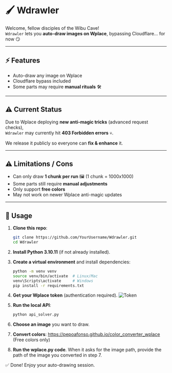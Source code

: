 # 🖌️ Wdrawler

Welcome, fellow disciples of the Wibu Cave!  
`Wdrawler` lets you **auto-draw images on Wplace**, bypassing Cloudflare… for now 😏

---

## ⚡ Features

- Auto-draw any image on Wplace  
- Cloudflare bypass included  
- Some parts may require **manual rituals** 🛠️  

---

## ⚠️ Current Status

Due to Wplace deploying **new anti-magic tricks** (advanced request checks),  
`Wdrawler` may currently hit **403 Forbidden errors** 💀.  

We release it publicly so everyone can **fix & enhance** it.  

---
## ⚠️ Limitations / Cons

- Can only draw **1 chunk per run** 🖼️ (1 chunk = 1000x1000) 
- Some parts still require **manual adjustments**  
- Only support **free colors**
- May not work on newer Wplace anti-magic updates  

---

## 🧰 Usage

1. **Clone this repo**:

    ```bash
    git clone https://github.com/YourUsername/Wdrawler.git
    cd Wdrawler
    ```

2. **Install Python 3.10.11** (if not already installed).

3. **Create a virtual environment** and install dependencies:

    ```bash
    python -m venv venv
    source venv/bin/activate  # Linux/Mac
    venv\Scripts\activate     # Windows
    pip install -r requirements.txt
    ```

4. **Get your Wplace token** (authentication required).
![Token](https://media.discordapp.net/attachments/1287299127306227712/1409780418256965673/image.png?ex=68ae9fd4&is=68ad4e54&hm=1f04caf95f78df64b51bb598c9a141214a182fe046edcb2d10157e079e3dc312&=&format=webp&quality=lossless)
5. **Run the local API**:
    ```bash
    python api_solver.py
    ```

6. **Choose an image** you want to draw.

7. **Convert colors**:
    https://pepoafonso.github.io/color_converter_wplace (Free colors only)

8. **Run the wplace.py code**.
When it asks for the image path, provide the path of the image you converted in step 7.

✅ Done! Enjoy your auto-drawing session.

